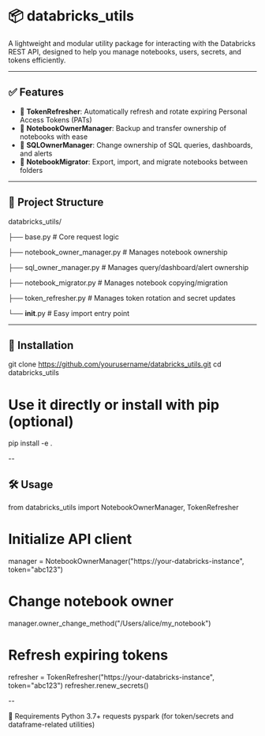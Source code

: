 # 📦 databricks_utils

A lightweight and modular utility package for interacting with the Databricks REST API, designed to help you manage notebooks, users, secrets, and tokens efficiently.

---

## ✅ Features

- 🔐 **TokenRefresher**: Automatically refresh and rotate expiring Personal Access Tokens (PATs)
- 📓 **NotebookOwnerManager**: Backup and transfer ownership of notebooks with ease
- 🧾 **SQLOwnerManager**: Change ownership of SQL queries, dashboards, and alerts
- 📁 **NotebookMigrator**: Export, import, and migrate notebooks between folders



---



## 📁 Project Structure


databricks_utils/

├── base.py                   # Core request logic

├── notebook_owner_manager.py # Manages notebook ownership

├── sql_owner_manager.py      # Manages query/dashboard/alert ownership

├── notebook_migrator.py      # Manages notebook copying/migration

├── token_refresher.py        # Manages token rotation and secret updates

└── __init__.py               # Easy import entry point




---



## 🚀 Installation

git clone https://github.com/yourusername/databricks_utils.git
cd databricks_utils
# Use it directly or install with pip (optional)
pip install -e .



--



## 🛠️ Usage
from databricks_utils import NotebookOwnerManager, TokenRefresher

# Initialize API client
manager = NotebookOwnerManager("https://your-databricks-instance", token="abc123")

# Change notebook owner
manager.owner_change_method("/Users/alice/my_notebook")

# Refresh expiring tokens
refresher = TokenRefresher("https://your-databricks-instance", token="abc123")
refresher.renew_secrets()



--



📌 Requirements
Python 3.7+
requests
pyspark (for token/secrets and dataframe-related utilities)
